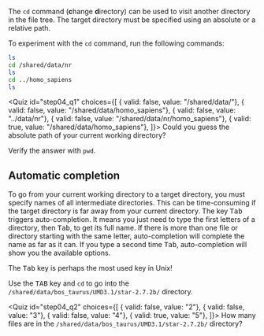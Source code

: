 <script>
import Quiz from "components/Quiz.svelte";
</script>

The `cd` command (**c**hange **d**irectory) can be used to visit another directory in the file tree. 
The target directory must be specified using an absolute or a relative path. 

To experiment with the `cd` command, run the following commands:

```bash
ls
cd /shared/data/nr
ls
cd ../homo_sapiens
ls 
```

<Quiz id="step04_q1" choices={[
	{ valid: false, value: "/shared/data/"},
	{ valid: false, value: "/shared/data/homo_sapiens"},
	{ valid: false, value: "../data/nr"},
	{ valid: false, value: "/shared/data/nr/homo_sapiens"},
	{ valid: true, value: "/shared/data/homo_sapiens"},
]}>
	<span slot="prompt">
		Could you guess the absolute path of your current working directory?
	</span>
</Quiz>

Verify the answer with `pwd`.

## Automatic completion

To go from your current working directory to a target directory, you must specify names of all intermediate directories. This can be time-consuming if the target directory is far away from your current directory. 
The key <kbd>Tab</kbd> triggers auto-completion. It means you just need to type the first letters of a directory, then <kbd>Tab</kbd>, to get its full name. If there is more than one file or directory starting with the same letter, auto-completion will complete the name as far as it can. If you type a second time <kbd>Tab</kbd>, auto-completion will show you the available options.

The <kbd>Tab</kbd> key is perhaps the most used key in Unix!

Use the <kbd>TAB</kbd> key and `cd` to go into the `/shared/data/bos_taurus/UMD3.1/star-2.7.2b/` directory.

<Quiz id="step04_q2" choices={[
	{ valid: false, value: "2"},
	{ valid: false, value: "3"},
	{ valid: false, value: "4"},
	{ valid: true, value: "5"},
]}>
	<span slot="prompt">
		How many files are in the `/shared/data/bos_taurus/UMD3.1/star-2.7.2b/` directory?
	</span>
</Quiz>

